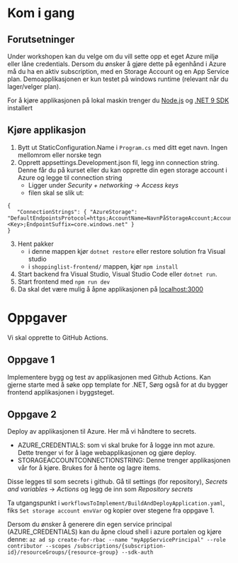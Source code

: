 # Kom i gang

## Forutsetninger

Under workshopen kan du velge om du vill sette opp et eget Azure miljø eller låne credentials.
Dersom du ønsker å gjøre dette på egenhånd i Azure må du ha en aktiv subscription, med en Storage Account og en App Service plan.
Demoapplikasjonen er kun testet på windows runtime (relevant når du lager/velger plan).

For å kjøre applikasjonen på lokal maskin trenger du [Node.js](https://nodejs.org/en/download/) og [.NET 9 SDK](https://dotnet.microsoft.com/en-us/download/dotnet/9.0) installert 

## Kjøre applikasjon

1. Bytt ut StaticConfiguration.Name i `Program.cs` med ditt eget navn. Ingen mellomrom eller norske tegn
2. Opprett appsettings.Development.json fil, legg inn connection string. Denne får du på kurset eller du kan opprette din egen storage account i Azure og legge til connection string
   * Ligger under *Security + networking* -> *Access keys*
   * filen skal se slik ut:
```
{
   "ConnectionStrings": { "AzureStorage": "DefaultEndpointsProtocol=https;AccountName=NavnPåStorageAccount;AccountKey=<Key>;EndpointSuffix=core.windows.net" }
}
```
3. Hent pakker
   * i denne mappen kjør `dotnet restore` eller restore solution fra Visual studio
   * i `shoppinglist-frontend/` mappen, kjør `npm install`
4. Start backend fra Visual Studio, Visual Studio Code eller `dotnet run`. 
5. Start frontend med `npm run dev`
6. Da skal det være mulig å åpne applikasjonen på [localhost:3000](http://localhost:3000/)

# Oppgaver

Vi skal opprette to GitHub Actions.

## Oppgave 1

Implementere bygg og test av applikasjonen med Github Actions.
Kan gjerne starte med å søke opp template for .NET, Sørg også for at du bygger frontend applikasjonen i byggsteget.

## Oppgave 2

Deploy av applikasjonen til Azure. Her må vi håndtere to secrets.
* AZURE_CREDENTIALS: som vi skal bruke for å logge inn mot azure. Dette trenger vi for å lage webapplikasjonen og gjøre deploy.
* STORAGEACCOUNTCONNECTIONSTRING: Denne trenger applikasjonen vår for å kjøre. Brukes for å hente og lagre items.

Disse legges til som secrets i github. Gå til settings (for repository), *Secrets and variables* -> *Actions* og legg de inn som *Repository secrets*

Ta utgangspunkt i `workflowsToImplement/BuildAndDeployApplication.yaml`, fiks `Set storage account envVar` og kopier over stegene fra oppgave 1.

Dersom du ønsker å generere din egen service principal (AZURE_CREDENTIALS) kan du åpne cloud shell i azure portalen og kjøre denne: `az ad sp create-for-rbac --name "myAppServicePrincipal" --role contributor --scopes /subscriptions/{subscription-id}/resourceGroups/{resource-group} --sdk-auth`
